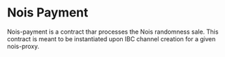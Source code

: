 # Nois Payment

Nois-payment is a contract thar processes the Nois randomness sale. This
contract is meant to be instantiated upon IBC channel creation for a given
nois-proxy.
